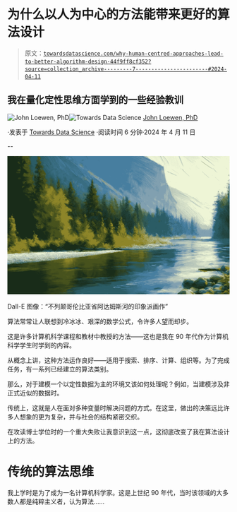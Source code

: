 # 为什么以人为中心的方法能带来更好的算法设计

> 原文：[`towardsdatascience.com/why-human-centred-approaches-lead-to-better-algorithm-design-44f9ff8cf352?source=collection_archive---------7-----------------------#2024-04-11`](https://towardsdatascience.com/why-human-centred-approaches-lead-to-better-algorithm-design-44f9ff8cf352?source=collection_archive---------7-----------------------#2024-04-11)

## 我在量化定性思维方面学到的一些经验教训

[](https://medium.com/@loewenj700?source=post_page---byline--44f9ff8cf352--------------------------------)![John Loewen, PhD](https://medium.com/@loewenj700?source=post_page---byline--44f9ff8cf352--------------------------------)[](https://towardsdatascience.com/?source=post_page---byline--44f9ff8cf352--------------------------------)![Towards Data Science](https://towardsdatascience.com/?source=post_page---byline--44f9ff8cf352--------------------------------) [John Loewen, PhD](https://medium.com/@loewenj700?source=post_page---byline--44f9ff8cf352--------------------------------)

·发表于 [Towards Data Science](https://towardsdatascience.com/?source=post_page---byline--44f9ff8cf352--------------------------------) ·阅读时间 6 分钟·2024 年 4 月 11 日

--

![](img/1d5ebbba1239d88d8058583987c66f2d.png)

Dall-E 图像：“不列颠哥伦比亚省阿达姆斯河的印象派画作”

算法常常让人联想到冷冰冰、艰深的数学公式，令许多人望而却步。

这是许多计算机科学课程和教材中教授的方法——这也是我在 90 年代作为计算机科学学生时学到的内容。

从概念上讲，这种方法运作良好——适用于搜索、排序、计算、组织等。为了完成任务，有一系列已经建立的算法类别。

那么，对于建模一个以定性数据为主的环境又该如何处理呢？例如，当建模涉及非正式近似的数据时。

传统上，这就是人在面对多种变量时解决问题的方式。在这里，做出的决策远比许多人想象的更为复杂，并与社会的结构紧密交织。

在攻读博士学位时的一个重大失败让我意识到这一点，这彻底改变了我在算法设计上的方法。

# 传统的算法思维

我上学时是为了成为一名计算机科学家。这是上世纪 90 年代，当时该领域的大多数人都是纯粹主义者，认为算法……
